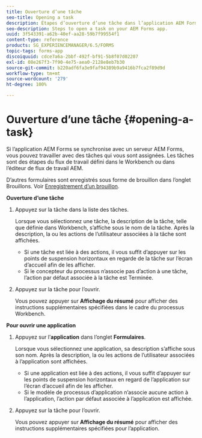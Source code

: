 ```yaml
---
title: Ouverture d’une tâche
seo-title: Opening a task
description: Étapes d’ouverture d’une tâche dans l’application AEM Forms.
seo-description: Steps to open a task on your AEM Forms app.
uuid: 3f543391-a62b-40ef-aa28-59b7f99554f1
content-type: reference
products: SG_EXPERIENCEMANAGER/6.5/FORMS
topic-tags: forms-app
discoiquuid: cdce7a6a-2bbf-492f-bf91-5b8f07d02207
exl-id: 08e267f3-7f90-4e75-aea0-2128e8eb7b30
source-git-commit: b220adf6fa3e9faf94389b9a9416b7fca2f89d9d
workflow-type: tm+mt
source-wordcount: '279'
ht-degree: 100%

---
```


# Ouverture d’une tâche {#opening-a-task}

Si l’application AEM Forms se synchronise avec un serveur AEM Forms, vous pouvez travailler avec des tâches qui vous sont assignées. Les tâches sont des étapes du flux de travail défini dans le Workbench ou dans l’éditeur de flux de travail AEM.

D’autres formulaires sont enregistrés sous forme de brouillon dans l’onglet Brouillons. Voir [Enregistrement d’un brouillon](/help/forms/using/save-as-draft.md).

**Ouverture d’une tâche**

1. Appuyez sur la tâche dans la liste des tâches.

   Lorsque vous sélectionnez une tâche, la description de la tâche, telle que définie dans Workbench, s’affiche sous le nom de la tâche. Après la description, la ou les actions de l’utilisateur associées à la tâche sont affichées.

   * Si une tâche est liée à des actions, il vous suffit d’appuyer sur les points de suspension horizontaux en regarde de la tâche sur l’écran d’accueil afin de les afficher.
   * Si le concepteur du processus n’associe pas d’action à une tâche, l’action par défaut associée à la tâche est Terminée.

1. Appuyez sur la tâche pour l’ouvrir.

   Vous pouvez appuyer sur **Affichage du résumé** pour afficher des instructions supplémentaires spécifiées dans le cadre du processus Workbench.

**Pour ouvrir une application**

1. Appuyez sur l’**application** dans l’onglet **Formulaires**.

   Lorsque vous sélectionnez une application, sa description s’affiche sous son nom. Après la description, la ou les actions de l’utilisateur associées à l’application sont affichées.

   * Si une application est liée à des actions, il vous suffit d’appuyer sur les points de suspension horizontaux en regard de l’application sur l’écran d’accueil afin de les afficher.
   * Si le modèle de processus d’application n’associe aucune action à l’application, l’action par défaut associée à l’application est affichée.

1. Appuyez sur la tâche pour l’ouvrir.

   Vous pouvez appuyer sur **Affichage du résumé** pour afficher des instructions supplémentaires spécifiées pour l’application.
